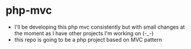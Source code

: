# php-mvc
* I'll be developing this php mvc consistently but with small changes at the moment as I have other projects I'm working on (-_-)
* this repo is going to be a php project based on MVC pattern
